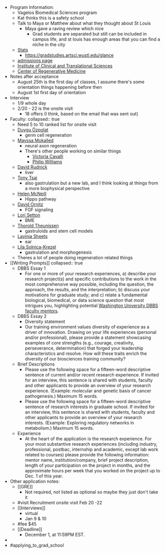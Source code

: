 - Program Information:
	- Vagelos Biomedical Sciences program
	- Kat thinks this is a safety school
	- Talk to Maya or Matthew about what they thought about St Louis
		- Maya gave a raving review which nice
			- Grad students are separated but still can be included in campus life, and st louis has enough areas that you can find a niche in the city
	- [Stats](https://gradstudies.artsci.wustl.edu/glance)
		- https://gradstudies.artsci.wustl.edu/glance
	- [admissions page](https://dbbs.wustl.edu/programs/developmental-regenerative-stem-cell-biology/)
	- [Institute of Clinical and Translational Sciences](https://icts.wustl.edu/)
	- [Center of Regenerative Medicine](https://regenerativemedicine.wustl.edu/)
- Notes after acceptance
	- August 25th is the first day of classes, I assume there's some orientation things happening before then
	- August 1st first day of orientation
- Interview
	- 1/9 whole day
	- 2/20 - 22 is the onsite visit
		- 18 offers (I think, based on the email that was sent out)
- Faculty:
  collapsed:: true
	- Need 5 to 10 ranked list for onsite visit
	- [Duygu Özpolat](https://bduyguozpolat.org/)
		- germ cell regeneration
	- [Mayssa Mokalled](https://www.mokalledlab.com/)
		- neural axon regeneration
		- There's other people working on similar things
			- [Victoria Cavalli](https://sites.wustl.edu/cavallilab/)
			- [Philip Williams](https://sites.wustl.edu/williams/gallery/)
	- [David Rudnick](https://profiles.wustl.edu/en/persons/david-rudnick)
		- liver
	- [Tony Tsai](https://sites.wustl.edu/tsailab/)
		- also gastrulation but a new lab, and I think looking at things from a more biophysical perspective
	- [Helen McNeill](https://mcneilllab.wustl.edu/)
		- Hippo pathway
	- [David Ornitz](https://ornitzlab.wustl.edu/)
		- FGF signaling
	- [Lori Setton](https://profiles.wustl.edu/en/persons/lori-setton)
		- BME
	- [Thorold Theunissen](https://theunissenlab.wustl.edu/)
		- gastruloids and stem cell models
	- [Lavinia Sheets](https://oto.wustl.edu/items/sheets-lab/)
		- ear
	- [Lila Solnica-Krezel](https://lsklab.wustl.edu/research-interests/)
		- gastrulation and morphogenesis
	- Theres a lot of people doing regeneration related things
- [[Writing Prompts]]
  collapsed:: true
	- DBBS Essay 1
		- For one or more of your research experiences, a) describe your research project(s) and specific contributions to the work in the most comprehensive way possible, including the question, the approach, the results, and the interpretation; b) discuss your motivations for graduate study; and c) relate a fundamental biological, biomedical, or data science question that most intrigues you, highlighting potential [Washington University DBBS faculty mentors](https://dbbs.wustl.edu/our-people/faculty/).
	- DBBS Essay 2
		- Diversity statement
		- Our training environment values diversity of experience as a driver of innovation. Drawing on your life experiences (personal and/or professional), please provide a statement showcasing examples of core strengths (e.g., courage, creativity, perseverance, determination) that forged your leadership characteristics and resolve. How will these traits enrich the diversity of our biosciences training community?
	- Brief Descriptions
		- Please use the following space for a fifteen-word descriptive sentence of current and/or recent research experience. If invited for an interview, this sentence is shared with students, faculty and other applicants to provide an overview of your research experience. (Example: molecular and genetic basis of cancer pathogenesis.) Maximum 15 words.
		- Please use the following space for a fifteen-word descriptive sentence of research interests in graduate school. If invited for an interview, this sentence is shared with students, faculty and other applicants to provide an overview of your research interests. (Example: Exploring regulatory networks in metabolism.) Maximum 15 words.
	- Experience
		- At the heart of the application is the research experience. For your most substantive research experiences (including industry, professional, postbac, internship and academic, except lab work related to courses) please provide the following information: mentor name, institution/company, brief project description, length of your participation on the project in months, and the approximate hours per week that you worked on the project up to Dec. 1 of this year.
- Other application notes:
	- [[GRE]]
		- Not required, not listed as optional so maybe they just don't take it
	- #visit Recruitment onsite visit Feb 20 -22
	- [[Interviews]]
		- virtual
		- Jan 9 & 10
	- #fee $45
	- [[Deadline]]
		- December 1, at 11:59PM EST.
-
- #applying_to_grad_school
